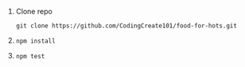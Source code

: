 1. Clone repo

   ```
   git clone https://github.com/CodingCreate101/food-for-hots.git
   ```

1. `npm install`
1. `npm test`
